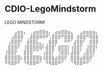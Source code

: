 # CDIO-LegoMindstorm

LEGO MINDSTORM!

⠀⠀⠀⣠⣶⣶⡄⠀⢀⣴⣶⣿⣿⣶⡄⢀⣴⣶⣿⣿⣶⣄⠀⠀⣠⣶⣶⣶⣶⡄
⠀⠀⣰⣿⣿⡿⠀⢀⣾⣿⣿⠿⠿⠟⢡⣿⣿⡿⠛⣿⣿⣿⠀⣾⣿⣿⠛⢿⣿⣿
⠀⢠⣿⣿⣿⠃⠀⣾⣿⣿⣧⣄⡀⢀⣿⣿⡿⠀⠀⠛⠛⠁⣼⣿⣿⠃⠀⣿⣿⡿
⠀⣿⣿⣿⠏⠀⢸⣿⣿⣿⣿⣿⠇⣾⣿⣿⠁⣾⣿⣿⡇⢰⣿⣿⡏⠀⣸⣿⣿⠇
⢸⣿⣿⡟⠀⠀⣿⣿⣿⠉⠉⠀⢠⣿⣿⡏⠀⢹⣿⣿⡇⣼⣿⣿⠁⢠⣿⣿⡟⠀
⣿⣿⣿⣿⣿⡆⣿⣿⣿⣿⣿⣷⢸⣿⣿⣷⣴⣿⣿⡟⠀⣿⣿⣿⣴⣿⣿⡿⠁⠀
⠻⢿⣿⡿⠟⠀⠹⢿⣿⣿⠿⠋⠀⠻⢿⣿⣿⠿⠋⠀⠀⠙⢿⣿⣿⠿⠟⠁⠀⠀

